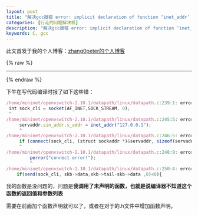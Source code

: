```yaml
---
layout: post
title: "解决gcc报错 error: implicit declaration of function ‘inet_addr’ [-Werror=implicit-function-declaration]"
categories: [行走的问题解决机]
description: "解决gcc报错 error: implicit declaration of function ‘inet_addr’ [-Werror=implicit-function-declaration]"
keywords: C, gcc
---
```


此文首发于我的个人博客：[zhang0peter的个人博客](https://zhang0peter.com)         

{% raw %}
***          
{% endraw %}


下午在写代码编译时报了如下这些错：
```js
/home/mininet/openvswitch-2.10.1/datapath/linux/datapath.c:239:1: error: implicit declaration of function ‘socket’ [-Werror=implicit-function-declaration]
 int sock_cli = socket(AF_INET,SOCK_STREAM, 0);
 ^
/home/mininet/openvswitch-2.10.1/datapath/linux/datapath.c:245:5: error: implicit declaration of function ‘inet_addr’ [-Werror=implicit-function-declaration]
     servaddr.sin_addr.s_addr = inet_addr("127.0.0.1");  
     ^
/home/mininet/openvswitch-2.10.1/datapath/linux/datapath.c:246:5: error: implicit declaration of function ‘connect’ [-Werror=implicit-function-declaration]
     if (connect(sock_cli, (struct sockaddr *)&servaddr, sizeof(servaddr)) < 0)
     ^
/home/mininet/openvswitch-2.10.1/datapath/linux/datapath.c:248:9: error: implicit declaration of function ‘perror’ [-Werror=implicit-function-declaration]
         perror("connect error!");
         ^
/home/mininet/openvswitch-2.10.1/datapath/linux/datapath.c:250:4: error: implicit declaration of function ‘send’ [-Werror=implicit-function-declaration]
    if(send(sock_cli, skb->data,skb->tail-skb->data ,0)<0){
```
我的函数是没问题的，问题是**我调用了未声明的函数，也就是说编译器不知道这个函数的返回值和参数列表**

需要在前面加个函数声明就可以了，或者在对于的.h文件中增加函数声明。